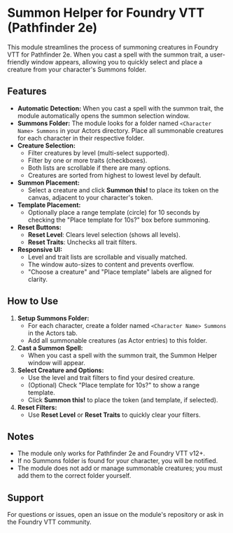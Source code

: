 # Summon Helper for Foundry VTT (Pathfinder 2e)

This module streamlines the process of summoning creatures in Foundry VTT for Pathfinder 2e. When you cast a spell with the summon trait, a user-friendly window appears, allowing you to quickly select and place a creature from your character's Summons folder.

## Features

- **Automatic Detection:** When you cast a spell with the summon trait, the module automatically opens the summon selection window.
- **Summons Folder:** The module looks for a folder named `<Character Name> Summons` in your Actors directory. Place all summonable creatures for each character in their respective folder.
- **Creature Selection:**
  - Filter creatures by level (multi-select supported).
  - Filter by one or more traits (checkboxes).
  - Both lists are scrollable if there are many options.
  - Creatures are sorted from highest to lowest level by default.
- **Summon Placement:**
  - Select a creature and click **Summon this!** to place its token on the canvas, adjacent to your character's token.
- **Template Placement:**
  - Optionally place a range template (circle) for 10 seconds by checking the "Place template for 10s?" box before summoning.
- **Reset Buttons:**
  - **Reset Level**: Clears level selection (shows all levels).
  - **Reset Traits**: Unchecks all trait filters.
- **Responsive UI:**
  - Level and trait lists are scrollable and visually matched.
  - The window auto-sizes to content and prevents overflow.
  - "Choose a creature" and "Place template" labels are aligned for clarity.

## How to Use

1. **Setup Summons Folder:**
   - For each character, create a folder named `<Character Name> Summons` in the Actors tab.
   - Add all summonable creatures (as Actor entries) to this folder.
2. **Cast a Summon Spell:**
   - When you cast a spell with the summon trait, the Summon Helper window will appear.
3. **Select Creature and Options:**
   - Use the level and trait filters to find your desired creature.
   - (Optional) Check "Place template for 10s?" to show a range template.
   - Click **Summon this!** to place the token (and template, if selected).
4. **Reset Filters:**
   - Use **Reset Level** or **Reset Traits** to quickly clear your filters.

## Notes
- The module only works for Pathfinder 2e and Foundry VTT v12+.
- If no Summons folder is found for your character, you will be notified.
- The module does not add or manage summonable creatures; you must add them to the correct folder yourself.

## Support
For questions or issues, open an issue on the module's repository or ask in the Foundry VTT community.
